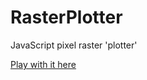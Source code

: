 # RasterPlotter
JavaScript pixel raster 'plotter'

[Play with it here](https://rawgit.com/Lisoph/RasterPlotter/master/index.html)
